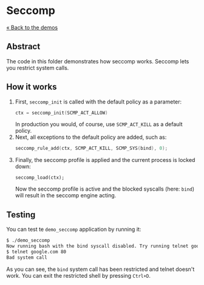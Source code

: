 # Seccomp

[&laquo; Back to the demos](../)

## Abstract

The code in this folder demonstrates how seccomp works. Seccomp lets you restrict system calls.

## How it works

1. First, `seccomp_init` is called with the default policy as a parameter:
   ```c
   ctx = seccomp_init(SCMP_ACT_ALLOW)
   ```
   In production you would, of course, use `SCMP_ACT_KILL` as a default policy.
2. Next, all exceptions to the default policy are added, such as:
   ```c
   seccomp_rule_add(ctx, SCMP_ACT_KILL, SCMP_SYS(bind), 0);
   ```
3. Finally, the seccomp profile is applied and the current process is locked down:
   ```
   seccomp_load(ctx);
   ```
   Now the seccomp profile is active and the blocked syscalls (here: `bind`) will result in the
   seccomp engine acting.

## Testing

You can test te `demo_seccomp` application by running it:

```bash
$ ./demo_seccomp
Now running bash with the bind syscall disabled. Try running telnet google.com 80 !
$ telnet google.com 80
Bad system call
```

As you can see, the `bind` system call has been restricted and telnet doesn't work. You can exit the restricted shell
by pressing `Ctrl+D`.